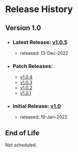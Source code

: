 # Release History

## Version 1.0
* ### Latest Release: [v1.0.5](https://github.com/openebs/mayastor/releases/tag/v1.0.5)
  * released: 13-Dec-2022
* ### Patch Releases:
  * [v1.0.4](https://github.com/openebs/mayastor/releases/tag/v1.0.4)
  * [v1.0.3](https://github.com/openebs/mayastor/releases/tag/v1.0.3)
  * [v1.0.2](https://github.com/openebs/mayastor/releases/tag/v1.0.2)
  * [v1.0.1](https://github.com/openebs/mayastor/releases/tag/v1.0.1)
* ### Initial Release: [v1.0](https://github.com/openebs/mayastor/releases/tag/v1.0.0)
  * released: 19-Jan-2022

## End of Life
Not scheduled.
